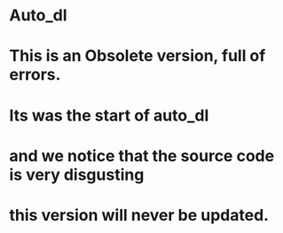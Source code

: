 # Auto_dl

# This is an Obsolete version, full of errors.
# Its was the start of auto_dl
# and we notice that the source code is very disgusting

# this version will never be updated.
